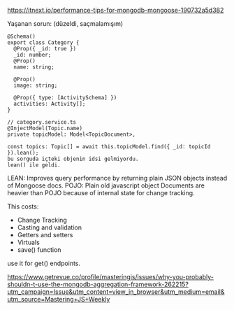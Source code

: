 https://itnext.io/performance-tips-for-mongodb-mongoose-190732a5d382

Yaşanan sorun: (düzeldi, saçmalamışım)
```
@Schema()  
export class Category {  
  @Prop({ _id: true })  
  _id: number;  
  @Prop()  
  name: string;  
  
  @Prop()  
  image: string;  
  
  @Prop({ type: [ActivitySchema] })  
  activities: Activity[];  
}

// category.service.ts
@InjectModel(Topic.name)  
private topicModel: Model<TopicDocument>,

const topics: Topic[] = await this.topicModel.find({ _id: topicId }).lean();
bu sorguda içteki objenin idsi gelmiyordu.
lean() ile geldi.

```

LEAN:
Improves query performance by returning plain JSON objects instead of Mongoose docs.
POJO: Plain old javascript object
Documents are heavier than POJO because of internal state for change tracking.

This costs:
- Change Tracking
- Casting and validation
- Getters and setters
- Virtuals
- save() function

use it for get() endpoints.



https://www.getrevue.co/profile/masteringjs/issues/why-you-probably-shouldn-t-use-the-mongodb-aggregation-framework-262215?utm_campaign=Issue&utm_content=view_in_browser&utm_medium=email&utm_source=Mastering+JS+Weekly